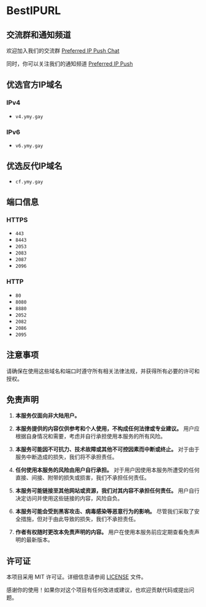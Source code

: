 # BestIPURL

## 交流群和通知频道

欢迎加入我们的交流群 [Preferred IP Push Chat](https://t.me/Preferred_IP_Push_Chat)

同时，你可以关注我们的通知频道 [Preferred IP Push](https://t.me/Preferred_IP_Push)

## 优选官方IP域名

### IPv4
- `v4.ymy.gay`

### IPv6
- `v6.ymy.gay`

## 优选反代IP域名
- `cf.ymy.gay`

## 端口信息

### HTTPS
- `443`
- `8443`
- `2053`
- `2083`
- `2087`
- `2096`

### HTTP
- `80`
- `8080`
- `8880`
- `2052`
- `2082`
- `2086`
- `2095`

## 注意事项
请确保在使用这些域名和端口时遵守所有相关法律法规，并获得所有必要的许可和授权。

## 免责声明

1. **本服务仅面向非大陆用户。**

2. **本服务提供的内容仅供参考和个人使用，不构成任何法律或专业建议。** 用户应根据自身情况和需要，考虑并自行承担使用本服务的所有风险。

3. **本服务可能因不可抗力、技术故障或其他不可控因素而中断或终止。** 对于由于服务中断造成的损失，我们将不承担责任。

4. **任何使用本服务的风险由用户自行承担。** 对于用户因使用本服务所遭受的任何直接、间接、附带的损失或损害，我们不承担任何责任。

5. **本服务可能链接至其他网站或资源，我们对其内容不承担任何责任。** 用户自行决定访问并使用这些链接的内容，风险自负。

6. **本服务可能会受到黑客攻击、病毒感染等恶意行为的影响。** 尽管我们采取了安全措施，但对于由此导致的损失，我们不承担责任。

7. **作者有权随时更改本免责声明的内容。** 用户在使用本服务前应定期查看免责声明的最新版本。

## 许可证

本项目采用 MIT 许可证。详细信息请参阅 [LICENSE](LICENSE) 文件。

感谢你的使用！如果你对这个项目有任何改进或建议，也欢迎贡献代码或提出问题。
